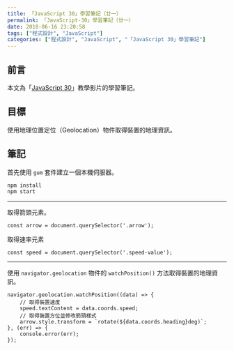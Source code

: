 ```yaml
---
title: 「JavaScript 30」學習筆記（廿一）
permalink: 「JavaScript-30」學習筆記（廿一）
date: 2018-06-16 23:20:58
tags: ["程式設計", "JavaScript"]
categories: ["程式設計", "JavaScript", "「JavaScript 30」學習筆記"]
---
```


## 前言

本文為「[JavaScript 30](https://javascript30.com/)」教學影片的學習筆記。

## 目標

使用地理位置定位（Geolocation）物件取得裝置的地理資訊。

## 筆記

首先使用 `gum` 套件建立一個本機伺服器。

```BASH
npm install
npm start
```

---

取得箭頭元素。

```JS
const arrow = document.querySelector('.arrow');
```

取得速率元素

```JS
const speed = document.querySelector('.speed-value');
```

---

使用 `navigator.geolocation` 物件的 `watchPosition()` 方法取得裝置的地理資訊。

```JS
navigator.geolocation.watchPosition((data) => {
    // 取得裝置速度
    speed.textContent = data.coords.speed;
    // 取得裝置方位並修改箭頭樣式
    arrow.style.transform = `rotate(${data.coords.heading}deg)`;
}, (err) => {
    console.error(err);
});
```
